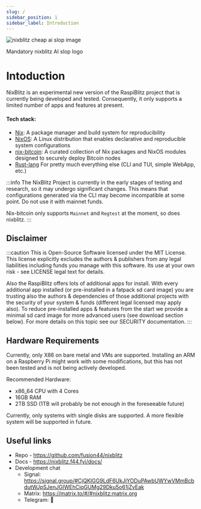 ```yaml
---
slug: /
sidebar_position: 1
sidebar_label: Introduction
---
```


<div style={{textAlign: 'center'}}>
  <img src="/img/logo.png" alt="nixblitz cheap ai slop image" style={{maxWidth: '30%'}} />
  <p style={{fontSize: '0.9em', color: '#555'}}>Mandatory nixblitz AI slop logo</p>
</div>

# Intoduction

NixBlitz is an experimental new version of the RaspiBlitz project that is currently being developed and tested. Consequently, it only supports a limited number of apps and features at present.

#### Tech stack:

- [Nix](https://nix.dev/manual/nix/): A package manager and build system for reproducibility
- [NixOS](https://nixos.org/): A Linux distribution that enables declarative and reproducible system configurations
- [nix-bitcoin](https://nixbitcoin.org/): A curated collection of Nix packages and NixOS modules designed to securely deploy Bitcoin nodes
- [Rust-lang](https://www.rust-lang.org/) For pretty much everything else (CLI and TUI, simple WebApp, etc.)

:::info
The NixBlitz Project is currently in the early stages of testing and research, so it may undergo significant changes. This means that configurations generated via the CLI may become incompatible at some point. Do not use it with mainnet funds.

Nix-bitcoin only supports `Mainnet` and `Regtest` at the moment, so does nixblitz.
:::

## Disclaimer

:::caution
This is Open-Source Software licensed under the MIT License. This license explicitly excludes the authors & publishers from any legal liabilities including funds you manage with this software. Its use at your own risk - see LICENSE legal text for details.

Also the RaspiBlitz offers lots of additional apps for install. With every additional app installed (or pre-installed in a fatpack sd card image) you are trusting also the authors & dependencies of those additional projects with the security of your system & funds (different legal licensed may apply also). To reduce pre-installed apps & features from the start we provide a minimal sd card image for more advanced users (see download section below). For more details on this topic see our SECURITY documentation.
:::

## Hardware Requirements

Currently, only X86 on bare metal and VMs are supported. Installing an ARM on a Raspberry Pi might work with some modifications, but this has not been tested and is not being actively developed.

Recommended Hardware:

- x86_64 CPU with 4 Cores
- 16GB RAM
- 2TB SSD (1TB will probably be not enough in the foreseeable future)

Currently, only systems with single disks are supported. A more flexible system will be supported in future.

## Useful links

- Repo - https://github.com/fusion44/nixblitz
- Docs - https://nixblitz.f44.fyi/docs/
- Development chat
  - Signal: https://signal.group/#CjQKIGG9LdF6UkJjYODuPAwbUWYwVMmBcbdutWJpSJenJGIWEhCiqGUMg29Dku5o61jZvEak
  - Matrix: https://matrix.to/#/#nixblitz:matrix.org
  - Telegram: 💩
